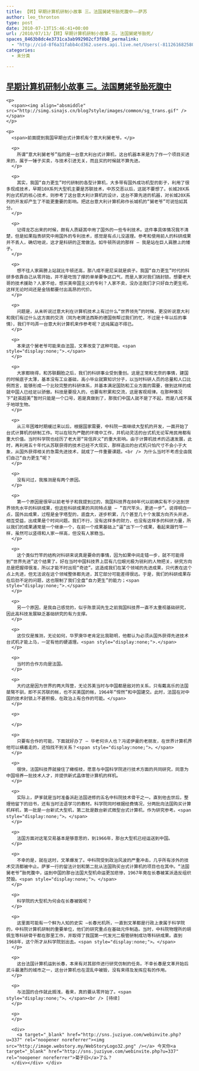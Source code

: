 ```yaml
---
title: 【转】早期计算机研制小故事 三。法国舅姥爷胎死腹中——萨苏
author: leo_thronton
type: post
date: 2010-07-13T15:46:41+00:00
url: /2010/07/13/【转】早期计算机研制小故事-三。法国舅姥爷胎死/
spaces_8463b8dc4e3731ca3ab992902cf3f8b8_permalink:
  - "http://cid-8f6a31fabb4cd362.users.api.live.net/Users(-8112616825800567966)/Blogs('8F6A31FABB4CD362!102')/Entries('8F6A31FABB4CD362!1088')?authkey=yuBuArwciRo%24"
categories:
  - 未分类

---
```

<div id="msgcns!8F6A31FABB4CD362!1088" class="bvMsg">
  <div>
    <h2>
      <a href="http://blog.sina.com.cn/s/blog_476745f60100cqa6.html">早期计算机研制小故事 三。法国舅姥爷胎死腹中</a>
    </h2>
    
    <p>
      <span><img align="absmiddle" src="http://simg.sinajs.cn/blog7style/images/common/sg_trans.gif" /></span>
    </p>
    
    <p>
      <span>前面提到我国早期台式计算机有个意大利舅老爷。</p> 
      
      <p>
        所谓“意大利舅老爷”指的是一台意大利台式计算机，这台机器本来是为了作一个项目买进来的，属于一锤子买卖，与技术引进无关，而且买的时候就不算先进。
      </p>
      
      <p>
        其实，我国“自力更生”时代研制的各型计算机，大多带有国外成功机型的影子，利用了很多现成技术，早期10X系列大型机主要是苏联技术，中苏交恶以后，这就不要想了。长城20X系列台式机的核心技术，则参考了这台意大利计算机的设计，这台不算先进的机器，对长城20X系列的开发却产生了不能更重要的影响。把这台意大利计算机称作长城机的“舅老爷”可说恰如其分。
      </p>
      
      <p>
        记得龙芯出来的时候，颇有人质疑其中用了国外的一些专利技术。这件事具体情况我不清楚，但是如果指责研究中用国外的专利技术，感觉是有点儿没道理。参考和使用前人的科研成果并不丢人，确切地说，这才是科研的正常做法。如牛顿所说的那样 – 我是站在巨人肩膀上的矮子。
      </p>
      
      <p>
        想不往人家肩膀上站就比牛顿还高，那八成不是尼采就是疯子。我国“自力更生”时代的科研多依靠自己从零开始，并不是吃饱了撑的单单要争这口气，而是人家对我们搞封锁。想要老大哥的技术援助？人家不给，想买美帝国主义的专利？人家不卖，没办法我们才只好自力更生呢。这样无论时间还是金钱都要付出高昂的代价。
      </p>
      
      <p>
        问题是，从未听说过意大利在计算机技术上有过什么“世界领先”的时候，更没听说意大利和我们有过什么这方面的交流（同为老牌法西斯的德国倒帮过我们的忙，不过是十年以后的事情），我们干吗弄一台意大利计算机来作参考呢？这纯属迫不得已。
      </p>
      
      <p>
        本来这个舅老爷可能来自法国，文革改变了这种可能。<span style="display:none;">.</span>
      </p>
      
      <p>
        大家都晓得，和苏联翻脸之后，我们的科研事业受到重创。这是正常和无奈的事情，建国的时候底子太薄，基本没有工业基础，高小毕业就算知识分子，以当时科研人员的总量和人口比例而言，能够形成一个比较完整的科研体系，并基本满足国防和工业方面的需要，做到这样的成就中国人已经足以骄傲。科技是要投入的，也要有积累和交流，这是客观规律。在那种情况下“赶英超美”暂时只能是一个口号，若是真做到了，那我们中国人就不是了不起，而是八成不属于地球生物。
      </p>
      
      <p>
        从三年困难时期缓过来以后，根据国家需要，中科院一面继续大型机的开发，一面开始了台式计算机的研制工作。可以在较为严酷的环境中工作，并机动灵活的台式机无论军用民用都有重大价值。当时科学院也经历了老大哥“背信弃义”的重大影响。由于计算机技术的迅速发展，此时，再利用五十年代从苏联获得的技术已经不大现实，那样造出的台式机只怕尺寸不会小于大象，从国外获得相关的急需先进技术，就成了一件重要课题。<br /> 为什么当时不考虑全由我们自己“自力更生”呢？
      </p>
      
      <p>
        没有问过，我推测是有两个原因。
      </p>
      
      <p>
        第一个原因是很早以前老爷子和我提到过的，我国科技界在80年代以前确实有不少达到世界领先水平的科研成果，但这些科研成果的共同特点是 – “百尺竿头，更进一步”。说得明白一点，国外出成果，过程是金字塔型的，底盘大，逐步积累，几个甚至几十个发展方向齐头并进，相互受益，出成果是个时间问题。我们不行，没有这样多的财力，也没有这样多的科研力量，所以我们的成果通常是一个继承一个，在前一个成果基础上“逼”出下一个成果，看起来跟竹竿一样，虽然可以竖得和人家一样高，但没有人家稳当。
      </p>
      
      <p>
        这个类似竹竿的结构对科研来说真是要命的事情，因为如果中间走错一步，就不可能得到“世界先进”这个结果了。好在当时中国科技界上层有几位眼光极为锐利的人物把关，研究方向总是把握得很准，所以才能不时出现“奇迹”。这造成我们在某个领域的先进成果，只代表在这个点上先进，但无法说在这个领域整体都先进，其它部分可能差得很远。于是，我们的科研成果存在后劲不足的问题，这也限制了我们全盘“自力更生”的能力；<span style="display:none;">.</span>
      </p>
      
      <p>
        另一个原因，是我自己感觉的，似乎陈景润先生之前我国科技界一直不太重视基础研究，因此高科技发展缺乏基础研究的有力支撑。
      </p>
      
      <p>
        这仅仅是推测，无论如何，华罗庚华老肯定比我聪明，他都认为必须从国外获得先进技术台式机才能上马，一定有他的硬道理。<span style="display:none;">.</span>
      </p>
      
      <p>
        当时的合作方向是法国。
      </p>
      
      <p>
        大约这是因为世界的两大阵营，无论苏美当时与中国都是敌对的关系，只有戴高乐的法国桀骜不驯，即不买苏联的帐，也不买美国的帐，1964年“悍然”和中国建交。此时，法国在对中国的技术封锁上不甚积极，在政治上有合作的可能。</span>
      </p>
      
      <p>
         
      </p>
      
      <p>
        只要有合作的可能，下面就好办了 – 华老何许人也？冯诺伊曼的老朋友，在世界计算机界他可以横着走的，还怕找不到关系？<span style="display:none;">。</span>
      </p>
      
      <p>
        很快，法国科技界就接住了橄榄枝，愿意与中国科学院进行技术方面的共同研究，同意为中国培养一批技术人才，并提供新式晶体管计算机的样机。
      </p>
      
      <p>
        实际上，萨爹就是当时准备派赴法国进修的五名中科院技术骨干之一。直到他去世后，整理他留下的旧书，还有当时法语学习的教材。科学院同时根据经费情况，分两批向法国购买计算机样机，第一批是一台新式大型机，第二批是数台新式微型台式计算机，作为研究参考。<span style="display:none;">。</span>
      </p>
      
      <p>
        法国方面对这笔交易基本是够意思的，到1966年，那台大型机已经运送到中国。
      </p>
      
      <p>
        不幸的是，就在这时，文革爆发了。中科院受到政治风波的严重冲击，几乎所有涉外的技术交流都被中止。萨爹一行的留法计划和第二批从法国购买台式计算机的项目也在其中。“法国舅老爷”胎死腹中，运到中国的那台法国大型机命运更加悲惨，1967年竟在长春被某派造反组织焚毁。<span style="display:none;">。</span>
      </p>
      
      <p>
        科学院的大型机为何会在长春被毁呢？
      </p>
      
      <p>
        这里面可能有一个鲜为人知的史实 –长春光机所，一直到文革都是行政上隶属于科学院的，中科院计算机研制的重要单位，他们的研究重点在基础元件制造。当时，中科院物理所的胡佩生等科研骨干都在那里工作，并取得了我国第一代发光二极管研制成功等科研成果。直到1968年，这个所才从科学院划出去。<span style="display:none;">。</span>
      </p>
      
      <p>
        这台法国计算机运到长春，本来有对其部件进行研究仿制的任务。不幸长春是文革开始后武斗最激烈的城市之一，这台计算机也在混乱中被毁，没有来得及发挥应有的作用。
      </p>
      
      <p>
        与法国的合作就此搁浅，看来，真的要从零开始了。<span style="display:none;">。</span><br /> [待续]
      </p>
      
      <p>
      </p>
      
      <div>
        <a target="_blank" href="http://sns.juziyue.com/webinvite.php?u=337" rel="noopener noreferrer"><img src="http://image.webstory.my/WebStoryLogo32.png" /></a> 今天你<a target="_blank" href="http://sns.juziyue.com/webinvite.php?u=337" rel="noopener noreferrer">菊子曰</a>了么？
      </div></div> </div>